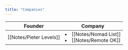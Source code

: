 ```yaml
---
title: "Companies"
---
```


| Founder                 | Company                                                    |
| ----------------------- | ---------------------------------------------------------- |
| [[Notes/Pieter Levels]] | <li>[[Notes/Nomad List]]</li> <li>[[Notes/Remote OK]]</li> |
